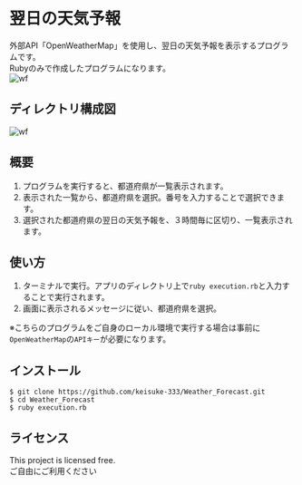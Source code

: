 # 翌日の天気予報
外部API「OpenWeatherMap」を使用し、翌日の天気予報を表示するプログラムです。  
Rubyのみで作成したプログラムになります。<br>
![wf](https://user-images.githubusercontent.com/65392082/96840155-0ca0c200-1485-11eb-8ef5-6841683f81ea.gif)

## ディレクトリ構成図
![wf](https://user-images.githubusercontent.com/65392082/96851197-bb97ca80-1492-11eb-8532-9523940f2405.png)

## 概要
1. プログラムを実行すると、都道府県が一覧表示されます。
1. 表示された一覧から、都道府県を選択。番号を入力することで選択できます。
1. 選択された都道府県の翌日の天気予報を、３時間毎に区切り、一覧表示されます。

## 使い方
1. ターミナルで実行。アプリのディレクトリ上で`ruby execution.rb`と入力することで実行されます。
1. 画面に表示されるメッセージに従い、都道府県を選択。<br>

※こちらのプログラムをご自身のローカル環境で実行する場合は事前に`OpenWeatherMap`の`APIキー`が必要になります。

## インストール
```
$ git clone https://github.com/keisuke-333/Weather_Forecast.git
$ cd Weather_Forecast
$ ruby execution.rb
```

## ライセンス
This project is licensed free.  
ご自由にご利用ください
